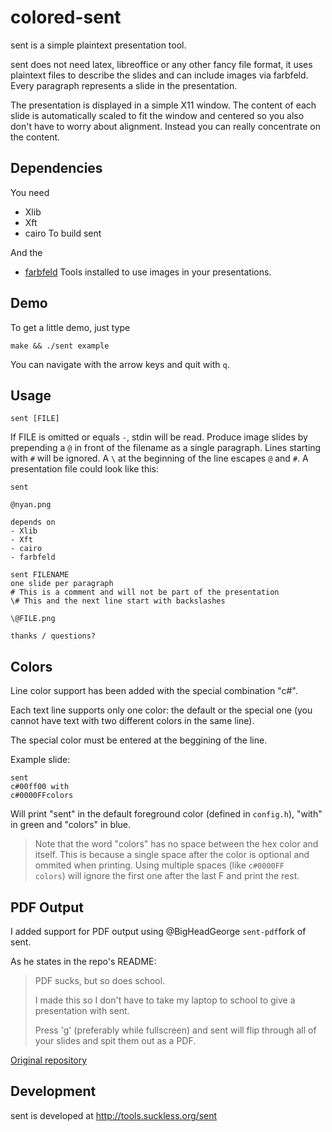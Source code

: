 # colored-sent
sent is a simple plaintext presentation tool.

sent does not need latex, libreoffice or any other fancy file format, it uses
plaintext files to describe the slides and can include images via farbfeld.
Every paragraph represents a slide in the presentation.

The presentation is displayed in a simple X11 window. The content of each slide
is automatically scaled to fit the window and centered so you also don't have to
worry about alignment. Instead you can really concentrate on the content.


## Dependencies

You need 
- Xlib
- Xft 
- cairo
To build sent 

And the 
- [farbfeld](http://tools.suckless.org/farbfeld/)
Tools installed to use images in your presentations.

## Demo

To get a little demo, just type

	make && ./sent example

You can navigate with the arrow keys and quit with `q`.

## Usage
	sent [FILE]

If FILE is omitted or equals `-`, stdin will be read. Produce image slides by
prepending a `@` in front of the filename as a single paragraph. Lines starting
with `#` will be ignored. A `\` at the beginning of the line escapes `@` and
`#`. A presentation file could look like this:

	sent
	
	@nyan.png
	
	depends on
	- Xlib
	- Xft
	- cairo
	- farbfeld
	
	sent FILENAME
	one slide per paragraph
	# This is a comment and will not be part of the presentation
	\# This and the next line start with backslashes
	
	\@FILE.png
	
	thanks / questions?

## Colors

Line color support has been added with the special combination "c#".

Each text line supports only one color: the default or the special one (you cannot have text with two different colors in the same line).

The special color must be entered at the beggining of the line.

Example slide:
```
sent
c#00ff00 with 
c#0000FFcolors
```

Will print "sent" in the default foreground color (defined in `config.h`), "with" in green and "colors" in blue.

> Note that the word "colors" has no space between the hex color and itself. 
> This is because a single space after the color is optional and ommited when printing. Using multiple spaces (like `c#0000FF    colors`) will ignore the first one after the last F and print the rest.

## PDF Output
I added support for PDF output using @BigHeadGeorge `sent-pdf`fork of sent.

As he states in the repo's README:

> PDF sucks, but so does school.
>
> I made this so I don't have to take my laptop to school to give a presentation with sent.
>
> Press 'g' (preferably while fullscreen) and sent will flip through all of your slides and spit them out as a PDF.

[Original repository](https://github.com/BigHeadGeorge/sent-pdf)

## Development

sent is developed at http://tools.suckless.org/sent




